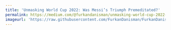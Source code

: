 ```yaml
---
title: 'Unmasking World Cup 2022: Was Messi’s Triumph Premeditated?'
permalink: https://medium.com/@furkandanisman/unmasking-world-cup-2022-c87e6acd4206
imageurl: 'https://raw.githubusercontent.com/FurkanDanisman/FurkanDanisman.github.io/master/images/blog3.png'
---
```

